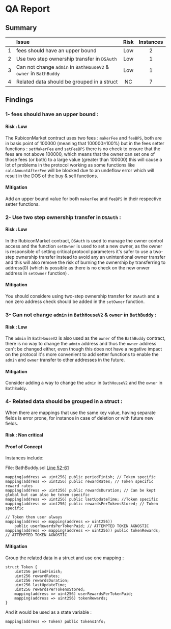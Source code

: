# QA Report

## Summary

|               | Issue         | Risk     | Instances     |
| :-------------: |:-------------|:-------------:|:-------------:|
| 1 | fees should have an upper bound | Low | 2 |
| 2 | Use two step ownership transfer in `DSAuth` | Low | 1 |
| 3 | Can not change `admin` in `BathHouseV2` & `owner` in `BathBuddy` | Low | 1 |
| 4 | Related data should be grouped in a struct | NC | 7 |

## Findings

### 1- fees should have an upper bound :

#### Risk : Low

The RubiconMarket contract uses two fees : `makerFee` and `feeBPS`, both are in basis point of 100000 (meaning that 100000≈100%) but in the fees setter functions : `setMakerFee` and `setFeeBPS` there is no check to ensure that the fees are not above 100000, which means that the owner can set one of those fees (or both) to a large value (greater than 100000) this will cause a lot of problems in the protocol working as some functions like `calcAmountAfterFee` will be blocked due to an undeflow error which will result in the DOS of the buy & sell functions.

#### Mitigation
Add an upper bound value for both `makerFee` and `feeBPS` in their respective setter functions.


### 2- Use two step ownership transfer in `DSAuth` :

#### Risk : Low

In the RubiconMarket contract, `DSAuth` is used to manage the owner control access and the function `setOwner` is used to set a new owner, as the owner is responsible of setting critical protocol parameters it's safer to use a two-step ownership transfer instead to avoid any an unintentional owner transfer and this will also remove the risk of burning the ownership by transferring to address(0) (which is possible as there is no check on the new onwer address in `setOwner` function) .

#### Mitigation
You should considere using two-step ownership transfer for `DSAuth` and a non zero address check should be added in the `setOwner` function.


### 3- Can not change `admin` in `BathHouseV2` & `owner` in `BathBuddy` :

#### Risk : Low

The `admin` in `BathHouseV2` is also used as the `owner` of the `BathBuddy` contract, there is no way to change the `admin` address and thus the `owner` address can't be changed either, even though this does not have a negative impact on the protocol it's more convenient to add setter functions to enable the `admin` and `owner` transfer to other addresses in the future.

#### Mitigation
Consider adding a way to change the `admin` in `BathHouseV2` and the `owner` in `BathBuddy`.

### 4- Related data should be grouped in a struct :

When there are mappings that use the same key value, having separate fields is error prone, for instance in case of deletion or with future new fields.

#### Risk : Non critical

#### Proof of Concept

Instances include:

File: BathBuddy.sol [Line 52-61](https://github.com/RubiconDeFi/rubi-protocol-v2/blob/master/contracts/periphery/BathBuddy.sol#L52-L61)
```
mapping(address => uint256) public periodFinish; // Token specific
mapping(address => uint256) public rewardRates; // Token specific reward rates
mapping(address => uint256) public rewardsDuration; // Can be kept global but can also be token specific
mapping(address => uint256) public lastUpdateTime; //Token specific
mapping(address => uint256) public rewardsPerTokensStored; // Token specific

// Token then user always
mapping(address => mapping(address => uint256))
    public userRewardsPerTokenPaid; // ATTEMPTED TOKEN AGNOSTIC
mapping(address => mapping(address => uint256)) public tokenRewards; // ATTEMPTED TOKEN AGNOSTIC
```

#### Mitigation

Group the related data in a struct and use one mapping :

```
struct Token {
    uint256 periodFinish;
    uint256 rewardRates; 
    uint256 rewardsDuration; 
    uint256 lastUpdateTime; 
    uint256 rewardsPerTokensStored; 
    mapping(address => uint256) userRewardsPerTokenPaid; 
    mapping(address => uint256) tokenRewards;
}
```

And it would be used as a state variable :

```
mapping(address => Token) public tokensInfo;
```
